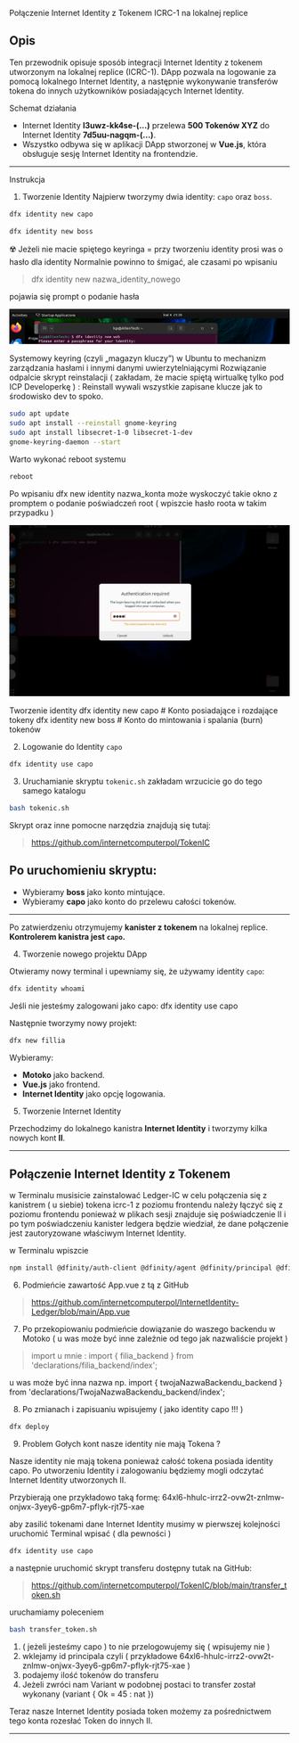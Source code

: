 Połączenie Internet Identity z Tokenem ICRC-1 na lokalnej replice

Opis
-----------------------------

Ten przewodnik opisuje sposób integracji Internet Identity z tokenem utworzonym na lokalnej replice (ICRC-1). DApp pozwala na logowanie za pomocą lokalnego Internet Identity, a następnie wykonywanie transferów tokena do innych użytkowników posiadających Internet Identity.

Schemat działania
- Internet Identity **l3uwz-kk4se-(...)** przelewa **500 Tokenów XYZ** do Internet Identity **7d5uu-nagqm-(...)**.
- Wszystko odbywa się w aplikacji DApp stworzonej w **Vue.js**, która obsługuje sesję Internet Identity na frontendzie.

------------------------------

Instrukcja

1. Tworzenie Identity
Najpierw tworzymy dwia identity: `capo` oraz `boss`.

```sh
dfx identity new capo
```
```sh
dfx identity new boss
```

☢️
Jeżeli nie macie spiętego keyringa = przy tworzeniu identity prosi was o hasło dla identity
Normalnie powinno to śmigać, ale czasami po wpisaniu 

> dfx identity new nazwa_identity_nowego

pojawia się prompt o podanie hasła

![Prompt](Pronpt0.png)

Systemowy keyring (czyli „magazyn kluczy”) w Ubuntu to mechanizm zarządzania hasłami i innymi danymi uwierzytelniającymi
Rozwiązanie odpalcie skrypt reinstalacji ( zakładam, że macie spiętą wirtualkę tylko pod ICP  Developerkę ) :
Reinstall wywali wszystkie zapisane klucze jak to środowisko dev to spoko. 

```sh
sudo apt update
sudo apt install --reinstall gnome-keyring
sudo apt install libsecret-1-0 libsecret-1-dev
gnome-keyring-daemon --start

```

Warto wykonać reboot systemu

```sh
reboot

```
Po wpisaniu dfx new identity nazwa_konta może wyskoczyć takie okno z promptem o podanie poświadczeń root ( wpiszcie hasło roota w takim przypadku )

![Prompt](Prompt.png)


Tworzenie identity
dfx identity new capo  # Konto posiadające i rozdające tokeny
dfx identity new boss  # Konto do mintowania i spalania (burn) tokenów


2. Logowanie do Identity `capo`

```sh
dfx identity use capo
```

3. Uruchamianie skryptu `tokenic.sh` zakładam wrzucicie go do tego samego katalogu 

```sh
bash tokenic.sh
```

Skrypt oraz inne pomocne narzędzia znajdują się tutaj:


> https://github.com/internetcomputerpol/TokenIC



Po uruchomieniu skryptu:
----------------------------------
- Wybieramy **boss** jako konto mintujące.
- Wybieramy **capo** jako konto do przelewu całości tokenów.
----------------------------------

Po zatwierdzeniu otrzymujemy **kanister z tokenem** na lokalnej replice. **Kontrolerem kanistra jest `capo`.**

4. Tworzenie nowego projektu DApp

Otwieramy nowy terminal i upewniamy się, że używamy identity `capo`:

```sh
dfx identity whoami
```
Jeśli nie jesteśmy zalogowani jako capo:
dfx identity use capo


Następnie tworzymy nowy projekt:

```sh
dfx new fillia
```

Wybieramy:
- **Motoko** jako backend.
- **Vue.js** jako frontend.
- **Internet Identity** jako opcję logowania.

5. Tworzenie Internet Identity

Przechodzimy do lokalnego kanistra **Internet Identity** i tworzymy kilka nowych kont **II**.



                  
-----------------------------------------------
Połączenie Internet Identity z Tokenem 
-----------------------------------------------

w Terminalu musisicie zainstalować Ledger-IC w celu połączenia się z kanistrem ( u siebie) tokena icrc-1 z poziomu frontendu
należy łączyć się z poziomu frontendu ponieważ w plikach sesji znajduje się poświadczenie II i po tym poświadczeniu 
kanister ledgera będzie wiedział, że dane połączenie jest zautoryzowane właściwym Internet Identity. 

w Terminalu wpiszcie 

```sh
npm install @dfinity/auth-client @dfinity/agent @dfinity/principal @dfinity/ledger-icrc
```

6. Podmieńcie zawartość App.vue z tą z GitHub 

> https://github.com/internetcomputerpol/InternetIdentity-Ledger/blob/main/App.vue

7. Po przekopiowaniu podmieńcie dowiązanie do waszego backendu w Motoko ( u was może być inne zależnie od tego jak nazwaliście projekt ) 

> import u mnie : import { filia_backend } from 'declarations/filia_backend/index';

u was może być inna nazwa np. import { twojaNazwaBackendu_backend } from 'declarations/TwojaNazwaBackendu_backend/index';


8. Po zmianach i zapisuaniu wpisujemy ( jako identity capo !!! ) 

```sh
dfx deploy
```

9. Problem Gołych kont nasze identity nie mają Tokena ?

Nasze identity nie mają tokena ponieważ całość tokena posiada identity capo. 
Po utworzeniu Identity i zalogowaniu będziemy mogli odczytać Internet Identity utworzonych II. 

Przybierają one przykładowo taką formę: 64xl6-hhulc-irrz2-ovw2t-znlmw-onjwx-3yey6-gp6m7-pflyk-rjt75-xae

aby zasilić tokenami dane Internet Identity musimy w pierwszej kolejności uruchomić Terminal 
wpisać ( dla pewności ) 

```sh
dfx identity use capo
```

a następnie uruchomić skrypt transferu dostępny tutak na GitHub:

> https://github.com/internetcomputerpol/TokenIC/blob/main/transfer_token.sh


uruchamiamy poleceniem

```sh
bash transfer_token.sh
```


1. ( jeżeli jesteśmy capo ) to nie przelogowujemy się ( wpisujemy nie )
2. wklejamy id principala czyli ( przykładowe 64xl6-hhulc-irrz2-ovw2t-znlmw-onjwx-3yey6-gp6m7-pflyk-rjt75-xae ) 
3. podajemy ilość tokenów do transferu
4. Jeżeli zwróci nam Variant w podobnej postaci to transfer został wykonany (variant { Ok = 45 : nat })

Teraz nasze Internet Identity posiada token możemy za pośrednictwem tego konta rozesłać Token do innych II.


--------------------------------------------------------------------

